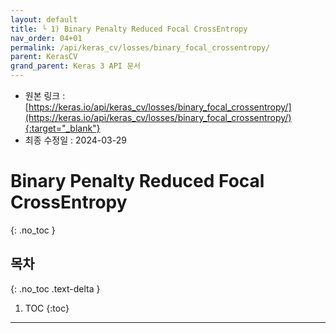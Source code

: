 ```yaml
---
layout: default
title: └ 1) Binary Penalty Reduced Focal CrossEntropy
nav_order: 04+01
permalink: /api/keras_cv/losses/binary_focal_crossentropy/
parent: KerasCV
grand_parent: Keras 3 API 문서
---
```


* 원본 링크 : [https://keras.io/api/keras_cv/losses/binary_focal_crossentropy/](https://keras.io/api/keras_cv/losses/binary_focal_crossentropy/){:target="_blank"}
* 최종 수정일 : 2024-03-29

# Binary Penalty Reduced Focal CrossEntropy
{: .no_toc }

## 목차
{: .no_toc .text-delta }

1. TOC
{:toc}

---
